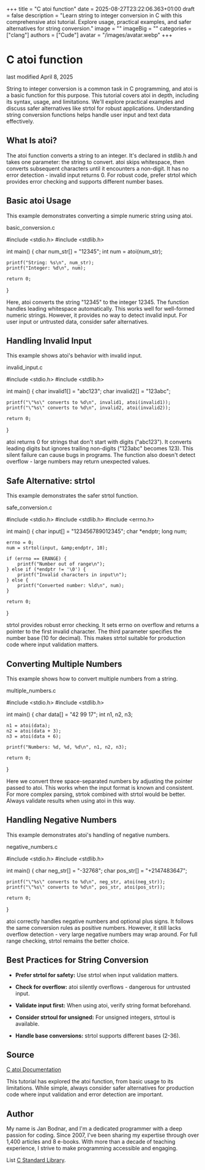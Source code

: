 +++
title = "C atoi function"
date = 2025-08-27T23:22:06.363+01:00
draft = false
description = "Learn string to integer conversion in C with this comprehensive atoi tutorial. Explore usage, practical examples, and safer alternatives for string conversion."
image = ""
imageBig = ""
categories = ["clang"]
authors = ["Cude"]
avatar = "/images/avatar.webp"
+++

# C atoi function

last modified April 8, 2025

String to integer conversion is a common task in C programming, and atoi is a
basic function for this purpose. This tutorial covers atoi in depth,
including its syntax, usage, and limitations. We'll explore practical examples
and discuss safer alternatives like strtol for robust applications.
Understanding string conversion functions helps handle user input and text data
effectively.

## What Is atoi?

The atoi function converts a string to an integer. It's declared in
stdlib.h and takes one parameter: the string to convert.
atoi skips whitespace, then converts subsequent characters until
it encounters a non-digit. It has no error detection - invalid input returns 0.
For robust code, prefer strtol which provides error checking and
supports different number bases.

## Basic atoi Usage

This example demonstrates converting a simple numeric string using
atoi.

basic_conversion.c
  

#include &lt;stdio.h&gt;
#include &lt;stdlib.h&gt;

int main() {
    char num_str[] = "12345";
    int num = atoi(num_str);

    printf("String: %s\n", num_str);
    printf("Integer: %d\n", num);

    return 0;
}

Here, atoi converts the string "12345" to the integer 12345.
The function handles leading whitespace automatically. This works well for
well-formed numeric strings. However, it provides no way to detect invalid
input. For user input or untrusted data, consider safer alternatives.

## Handling Invalid Input

This example shows atoi's behavior with invalid input.

invalid_input.c
  

#include &lt;stdio.h&gt;
#include &lt;stdlib.h&gt;

int main() {
    char invalid1[] = "abc123";
    char invalid2[] = "123abc";
    
    printf("\"%s\" converts to %d\n", invalid1, atoi(invalid1));
    printf("\"%s\" converts to %d\n", invalid2, atoi(invalid2));

    return 0;
}

atoi returns 0 for strings that don't start with digits ("abc123").
It converts leading digits but ignores trailing non-digits ("123abc" becomes 123).
This silent failure can cause bugs in programs. The function also doesn't detect
overflow - large numbers may return unexpected values.

## Safe Alternative: strtol

This example demonstrates the safer strtol function.

safe_conversion.c
  

#include &lt;stdio.h&gt;
#include &lt;stdlib.h&gt;
#include &lt;errno.h&gt;

int main() {
    char input[] = "123456789012345";
    char *endptr;
    long num;
    
    errno = 0;
    num = strtol(input, &amp;endptr, 10);
    
    if (errno == ERANGE) {
        printf("Number out of range\n");
    } else if (*endptr != '\0') {
        printf("Invalid characters in input\n");
    } else {
        printf("Converted number: %ld\n", num);
    }

    return 0;
}

strtol provides robust error checking. It sets errno on
overflow and returns a pointer to the first invalid character. The third parameter
specifies the number base (10 for decimal). This makes strtol
suitable for production code where input validation matters.

## Converting Multiple Numbers

This example shows how to convert multiple numbers from a string.

multiple_numbers.c
  

#include &lt;stdio.h&gt;
#include &lt;stdlib.h&gt;

int main() {
    char data[] = "42 99 17";
    int n1, n2, n3;
    
    n1 = atoi(data);
    n2 = atoi(data + 3);
    n3 = atoi(data + 6);
    
    printf("Numbers: %d, %d, %d\n", n1, n2, n3);

    return 0;
}

Here we convert three space-separated numbers by adjusting the pointer passed to
atoi. This works when the input format is known and consistent.
For more complex parsing, strtok combined with strtol
would be better. Always validate results when using atoi in this
way.

## Handling Negative Numbers

This example demonstrates atoi's handling of negative numbers.

negative_numbers.c
  

#include &lt;stdio.h&gt;
#include &lt;stdlib.h&gt;

int main() {
    char neg_str[] = "-32768";
    char pos_str[] = "+2147483647";
    
    printf("\"%s\" converts to %d\n", neg_str, atoi(neg_str));
    printf("\"%s\" converts to %d\n", pos_str, atoi(pos_str));

    return 0;
}

atoi correctly handles negative numbers and optional plus signs.
It follows the same conversion rules as positive numbers. However, it still
lacks overflow detection - very large negative numbers may wrap around.
For full range checking, strtol remains the better choice.

## Best Practices for String Conversion

- **Prefer strtol for safety:** Use strtol when input validation matters.

- **Check for overflow:** atoi silently overflows - dangerous for untrusted input.

- **Validate input first:** When using atoi, verify string format beforehand.

- **Consider strtoul for unsigned:** For unsigned integers, strtoul is available.

- **Handle base conversions:** strtol supports different bases (2-36).

## Source

[C atoi Documentation](https://en.cppreference.com/w/c/string/byte/atoi)

This tutorial has explored the atoi function, from basic usage to
its limitations. While simple, always consider safer alternatives for production
code where input validation and error detection are important.

## Author

My name is Jan Bodnar, and I'm a dedicated programmer with a deep passion for
coding. Since 2007, I've been sharing my expertise through over 1,400 articles
and 8 e-books. With more than a decade of teaching experience, I strive to make
programming accessible and engaging.

List [C Standard Library](/all/#clang-std).